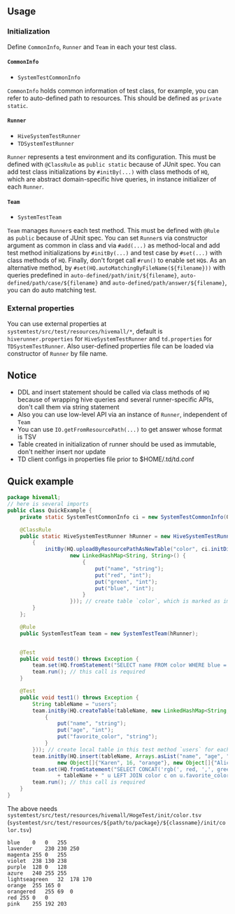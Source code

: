 ## Usage

### Initialization

Define `CommonInfo`, `Runner` and `Team` in each your test class.

#### `CommonInfo`

* `SystemTestCommonInfo`

`CommonInfo` holds common information of test class, for example,
you can refer to auto-defined path to resources. This should be defined as `private static`.


#### `Runner`

* `HiveSystemTestRunner`
* `TDSystemTestRunner`

`Runner` represents a test environment and its configuration. This must be defined with `@ClassRule`
as `public static` because of JUnit spec. You can add test class initializations by `#initBy(...)`
with class methods of `HQ`, which are abstract domain-specific hive queries, in instance initializer
of each `Runner`.


#### `Team`

* `SystemTestTeam`

`Team` manages `Runner`s each test method. This must be defined with `@Rule` as `public` because of
JUnit spec. You can set `Runner`s via constructor argument as common in class and via `#add(...)`
as method-local and add test method initializations by `#initBy(...)` and test case by `#set(...)`
with class methods of `HQ`. Finally, don't forget call `#run()` to enable set `HQ`s.
As an alternative method, by `#set(HQ.autoMatchingByFileName(${filename}))` with queries predefined in
`auto-defined/path/init/${filename}`, `auto-defined/path/case/${filename}` and
`auto-defined/path/answer/${filename}`, you can do auto matching test.


### External properties

You can use external properties at `systemtest/src/test/resources/hivemall/*`, default is `hiverunner.properties`
for `HiveSystemTestRunner` and `td.properties` for `TDSystemTestRunner`. Also user-defined properties file can
be loaded via constructor of `Runner` by file name.


## Notice

* DDL and insert statement should be called via class methods of `HQ` because of wrapping hive queries
and several runner-specific APIs, don't call them via string statement
* Also you can use low-level API via an instance of `Runner`, independent of `Team`
* You can use `IO.getFromResourcePath(...)` to get answer whose format is TSV
* Table created in initialization of runner should be used as immutable, don't neither insert nor update
* TD client configs in properties file prior to $HOME/.td/td.conf

## Quick example

```java
package hivemall;
// here is several imports
public class QuickExample {
    private static SystemTestCommonInfo ci = new SystemTestCommonInfo(QuickExample.class);

    @ClassRule
    public static HiveSystemTestRunner hRunner = new HiveSystemTestRunner(ci) {
        {
            initBy(HQ.uploadByResourcePathAsNewTable("color", ci.initDir + "color.tsv",
                    new LinkedHashMap<String, String>() {
                        {
                            put("name", "string");
                            put("red", "int");
                            put("green", "int");
                            put("blue", "int");
                        }
                    })); // create table `color`, which is marked as immutable, for this test class
        }
    };

    @Rule
    public SystemTestTeam team = new SystemTestTeam(hRunner);


    @Test
    public void test0() throws Exception {
        team.set(HQ.fromStatement("SELECT name FROM color WHERE blue = 255 ORDER BY name"), "azure\tblue\tmagenta", true); // ordered test
        team.run(); // this call is required
    }

    @Test
    public void test1() throws Exception {
        String tableName = "users";
        team.initBy(HQ.createTable(tableName, new LinkedHashMap<String, String>() {
            {
                put("name", "string");
                put("age", "int");
                put("favorite_color", "string");
            }
        })); // create local table in this test method `users` for each set runner(only hRunner here)
        team.initBy(HQ.insert(tableName, Arrays.asList("name", "age", "favorite_color"), Arrays.asList(
                new Object[]{"Karen", 16, "orange"}, new Object[]{"Alice", 17, "pink"}))); // insert into `users`
        team.set(HQ.fromStatement("SELECT CONCAT('rgb(', red, ',', green, ',', blue, ')') FROM "
                + tableName + " u LEFT JOIN color c on u.favorite_color = c.name"), "rgb(255,165,0)\trgb(255,192,203)"); // unordered test
        team.run(); // this call is required
    }
}
```

The above needs `systemtest/src/test/resources/hivemall/HogeTest/init/color.tsv` (`systemtest/src/test/resources/${path/to/package}/${classname}/init/color.tsv`)

```tsv
blue	0	0	255
lavender	230	230	250
magenta	255	0	255
violet	238	130	238
purple	128	0	128
azure	240	255	255
lightseagreen	32	178	170
orange	255	165	0
orangered	255	69	0
red	255	0	0
pink	255	192	203
```
